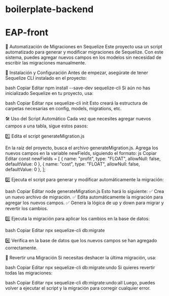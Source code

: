 # boilerplate-backend
# EAP-front

🚀 Automatización de Migraciones en Sequelize
Este proyecto usa un script automatizado para generar y modificar migraciones de Sequelize. Con este sistema, puedes agregar nuevos campos en los modelos sin necesidad de escribir las migraciones manualmente.

📌 Instalación y Configuración
Antes de empezar, asegúrate de tener Sequelize CLI instalado en el proyecto:

bash
Copiar
Editar
npm install --save-dev sequelize-cli
Si aún no has inicializado Sequelize en tu proyecto, usa:

bash
Copiar
Editar
npx sequelize-cli init
Esto creará la estructura de carpetas necesarias en config, models, migrations, etc.

🛠 Uso del Script Automático
Cada vez que necesites agregar nuevos campos a una tabla, sigue estos pasos:

1️⃣ Edita el script generateMigration.js

En la raíz del proyecto, busca el archivo generateMigration.js.
Agrega los nuevos campos en la variable newFields, siguiendo el formato:
js
Copiar
Editar
const newFields = [
  { name: "profit", type: "FLOAT", allowNull: false, defaultValue: 0 },
  { name: "cost", type: "FLOAT", allowNull: false, defaultValue: 0 },
];


2️⃣ Ejecuta el script para generar y modificar automáticamente la migración:

bash
Copiar
Editar
node generateMigration.js
Esto hará lo siguiente: ✅ Crea un nuevo archivo de migración.
✅ Edita automáticamente la migración para agregar los nuevos campos.
✅ Genera la lógica de up y down para migrar y revertir los cambios.

3️⃣ Ejecuta la migración para aplicar los cambios en la base de datos:

bash
Copiar
Editar
npx sequelize-cli db:migrate


4️⃣ Verifica en la base de datos que los nuevos campos se han agregado correctamente.

🔄 Revertir una Migración
Si necesitas deshacer la última migración, usa:

bash
Copiar
Editar
npx sequelize-cli db:migrate:undo
Si quieres revertir todas las migraciones:

bash
Copiar
Editar
npx sequelize-cli db:migrate:undo:all
Luego, puedes volver a ejecutar el script y la migración para corregir cualquier error.

